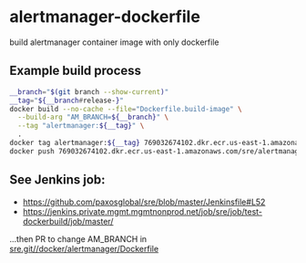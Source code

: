 # alertmanager-dockerfile
build alertmanager container image with only dockerfile

## Example build process
```sh
__branch="$(git branch --show-current)"
__tag="${__branch#release-}"
docker build --no-cache --file="Dockerfile.build-image" \
  --build-arg "AM_BRANCH=${__branch}" \
  --tag "alertmanager:${__tag}" \
  .
docker tag alertmanager:${__tag} 769032674102.dkr.ecr.us-east-1.amazonaws.com/sre/alertmanager:${__tag}
docker push 769032674102.dkr.ecr.us-east-1.amazonaws.com/sre/alertmanager:${__tag}
```




## See Jenkins job:
* https://github.com/paxosglobal/sre/blob/master/Jenkinsfile#L52
* https://jenkins.private.mgmt.mgmtnonprod.net/job/sre/job/test-dockerbuild/job/master/

...then PR to change AM_BRANCH in
  [sre.git//docker/alertmanager/Dockerfile](https://github.com/paxosglobal/sre/blob/master/docker/alertmanager/Dockerfile)






